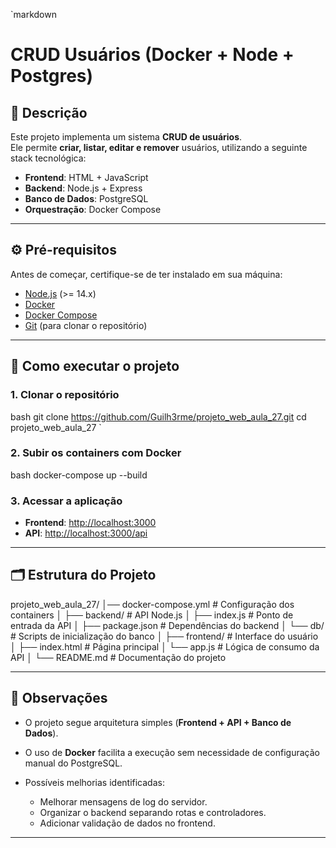 `markdown
# CRUD Usuários (Docker + Node + Postgres)

## 📖 Descrição
Este projeto implementa um sistema **CRUD de usuários**.  
Ele permite **criar, listar, editar e remover** usuários, utilizando a seguinte stack tecnológica:

- **Frontend**: HTML + JavaScript
- **Backend**: Node.js + Express
- **Banco de Dados**: PostgreSQL
- **Orquestração**: Docker Compose

---

## ⚙️ Pré-requisitos
Antes de começar, certifique-se de ter instalado em sua máquina:

- [Node.js](https://nodejs.org/) (>= 14.x)
- [Docker](https://www.docker.com/)  
- [Docker Compose](https://docs.docker.com/compose/)  
- [Git](https://git-scm.com/) (para clonar o repositório)

---

## 🚀 Como executar o projeto

### 1. Clonar o repositório
bash
git clone https://github.com/Guilh3rme/projeto_web_aula_27.git
cd projeto_web_aula_27
`

### 2. Subir os containers com Docker

bash
docker-compose up --build


### 3. Acessar a aplicação

* **Frontend**: [http://localhost:3000](http://localhost:3000)
* **API**: [http://localhost:3000/api](http://localhost:3000/api)

---

## 🗂 Estrutura do Projeto


projeto_web_aula_27/
│── docker-compose.yml        # Configuração dos containers
│
├── backend/                  # API Node.js
│   ├── index.js              # Ponto de entrada da API
│   ├── package.json          # Dependências do backend
│   └── db/                   # Scripts de inicialização do banco
│
├── frontend/                 # Interface do usuário
│   ├── index.html            # Página principal
│   └── app.js                # Lógica de consumo da API
│
└── README.md                 # Documentação do projeto


---

## 📝 Observações

* O projeto segue arquitetura simples (**Frontend + API + Banco de Dados**).
* O uso de **Docker** facilita a execução sem necessidade de configuração manual do PostgreSQL.
* Possíveis melhorias identificadas:

  * Melhorar mensagens de log do servidor.
  * Organizar o backend separando rotas e controladores.
  * Adicionar validação de dados no frontend.



---

